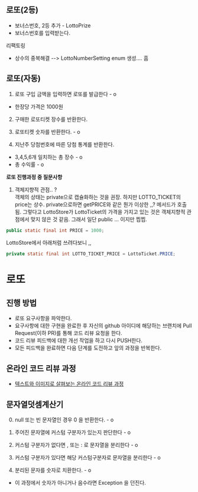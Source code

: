 ## 로또(2등)

- 보너스번호, 2등 추가 - LottoPrize
- 보너스번호를 입력받는다.


리팩토링
- 상수의 중복해결 --> LottoNumberSetting enum 생성.... 흠

## 로또(자동)
1. 로또 구입 금액을 입력하면 로또를 발급한다 - o
- 한장당 가격은 1000원

2. 구매한 로또티켓 장수를 반환한다.
3. 로또티켓 숫자를 반환한다. - o


4. 지난주 당첨번호에 따른 당첨 통계를 반환한다.
- 3,4,5,6개 일치하는 총 장수 - o 
- 총 수익률 - o 


**로또 진행과정 중 질문사항**
1. 객체지향적 관점.. ?  
객체의 상태는 private으로 캡슐화하는 것을 권장. 하지만 LOTTO_TICKET의 price는 상수. 
private으로하면 getPRICE와 같은 뭔가 이상한 ,,? 메서드가 호출됨.
그렇다고 LottoStore가 LottoTicket의 가격을 가지고 있는 것은 객체지향적 관점에서 맞지 않은 것 같음.
그래서 일단 public ... 이지만 찝찝.
```java
public static final int PRICE = 1000;
```
LottoStore에서 아래처럼 쓰려다보니 ,, 
```java
private static final int LOTTO_TICKET_PRICE = LottoTicket.PRICE;
```



# 로또
## 진행 방법
* 로또 요구사항을 파악한다.
* 요구사항에 대한 구현을 완료한 후 자신의 github 아이디에 해당하는 브랜치에 Pull Request(이하 PR)를 통해 코드 리뷰 요청을 한다.
* 코드 리뷰 피드백에 대한 개선 작업을 하고 다시 PUSH한다.
* 모든 피드백을 완료하면 다음 단계를 도전하고 앞의 과정을 반복한다.

## 온라인 코드 리뷰 과정
* [텍스트와 이미지로 살펴보는 온라인 코드 리뷰 과정](https://github.com/next-step/nextstep-docs/tree/master/codereview)

## 문자열덧셈계산기
0. null 또는 빈 문자열인 경우 0 을 반환한다. - o

1. 주어진 문자열에 커스텀 구분자가 있는지 판단한다 - o

2. 커스텀 구분자가 없다면 , 또는 : 로 문자열을 분리한다 - o 

3. 커스텀 구분자가 있다면 해당 커스텀구분자로 문자열을 분리한다 - o

4. 분리된 문자를 숫자로 치환한다. - o
- 이 과정에서 숫자가 아니거나 음수라면 Exception 을 던진다.
